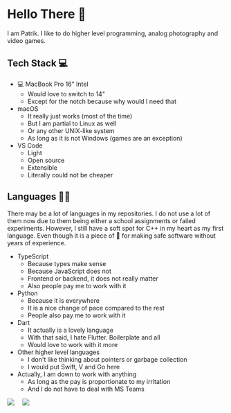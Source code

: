 # Hello There 👋

I am Patrik. I like to do higher level programming, analog photography and video games.

## Tech Stack 💻

* 💻 MacBook Pro 16" Intel
  * Would love to switch to 14"
  * Except for the notch because why would I need that
* macOS
  * It really just works (most of the time)
  * But I am partial to Linux as well
  * Or any other UNIX-like system
  * As long as it is not Windows (games are an exception)
* VS Code
  * Light
  * Open source
  * Extensible
  * Literally could not be cheaper

## Languages 👨‍💻

There may be a lot of languages in my repositories. I do not use a lot of them now due to them being either a school assignments or failed experiments. However, I still have a soft spot for C++ in my heart as my first language. Even though it is a piece of 💩 for making safe software without years of experience.

* TypeScript
  * Because types make sense
  * Because JavaScript does not
  * Frontend or backend, it does not really matter
  * Also people pay me to work with it
* Python
  * Because it is everywhere
  * It is a nice change of pace compared to the rest
  * People also pay me to work with it
* Dart
  * It actually is a lovely language
  * With that said, I hate Flutter. Boilerplate and all
  * Would love to work with it more
* Other higher level languages
  * I don't like thinking about pointers or garbage collection
  * I would put Swift, V and Go here
* Actually, I am down to work with anything
  * As long as the pay is proportionate to my irritation
  * And I do not have to deal with MS Teams

<div style="display: flex; flex-direction: row; flex-wrap: wrap; gap: 2vw;">
    <a href="https://github.com/anuraghazra/github-readme-stats">
        <img align="center" src="https://github-readme-stats.vercel.app/api?username=portrik&show_icons=true&theme=transparent" />
    </a>
    <a href="https://github.com/anuraghazra/github-readme-stats">
        <img align="center" src="https://github-readme-stats.vercel.app/api/top-langs/?username=portrik&theme=transparent" />
    </a>
</div>

